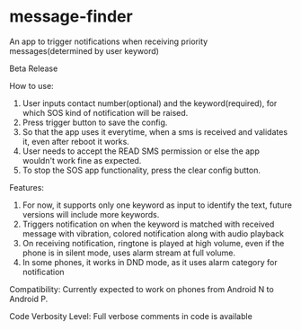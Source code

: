 # message-finder
An app to trigger notifications when receiving priority messages(determined by user keyword) 

Beta Release

How to use:

1. User inputs contact number(optional) and the keyword(required), for which SOS kind of notification will be raised.
2. Press trigger button to save the config.
3. So that the app uses it everytime, when a sms is received and validates it, even after reboot it works.
4. User needs to accept the READ SMS permission or else the app wouldn't work fine as expected.
5. To stop the SOS app functionality, press the clear config button.

Features:
1. For now, it supports only one keyword as input to identify the text, future versions will include more keywords.
2. Triggers notification on when the keyword is matched with received message with vibration, colored notification along with audio playback
3. On receiving notification, ringtone is played at high volume, even if the phone is in silent mode, uses alarm stream at full volume.
4. In some phones, it works in DND mode, as it uses alarm category for notification

Compatibility: Currently expected to work on phones from Android N to Android P.

Code Verbosity Level: Full verbose comments in code is available
